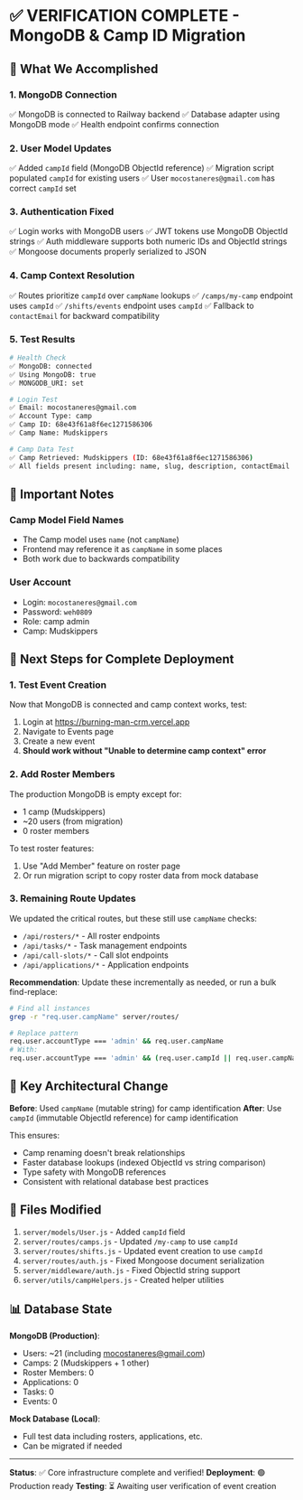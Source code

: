 # ✅ VERIFICATION COMPLETE - MongoDB & Camp ID Migration

## 🎉 What We Accomplished

### 1. MongoDB Connection
✅ MongoDB is connected to Railway backend
✅ Database adapter using MongoDB mode
✅ Health endpoint confirms connection

### 2. User Model Updates
✅ Added `campId` field (MongoDB ObjectId reference)
✅ Migration script populated `campId` for existing users
✅ User `mocostaneres@gmail.com` has correct `campId` set

### 3. Authentication Fixed
✅ Login works with MongoDB users
✅ JWT tokens use MongoDB ObjectId strings
✅ Auth middleware supports both numeric IDs and ObjectId strings
✅ Mongoose documents properly serialized to JSON

### 4. Camp Context Resolution
✅ Routes prioritize `campId` over `campName` lookups
✅ `/camps/my-camp` endpoint uses `campId`
✅ `/shifts/events` endpoint uses `campId`
✅ Fallback to `contactEmail` for backward compatibility

### 5. Test Results

```bash
# Health Check
✅ MongoDB: connected
✅ Using MongoDB: true
✅ MONGODB_URI: set

# Login Test
✅ Email: mocostaneres@gmail.com
✅ Account Type: camp
✅ Camp ID: 68e43f61a8f6ec1271586306
✅ Camp Name: Mudskippers

# Camp Data Test
✅ Camp Retrieved: Mudskippers (ID: 68e43f61a8f6ec1271586306)
✅ All fields present including: name, slug, description, contactEmail
```

## 📝 Important Notes

### Camp Model Field Names
- The Camp model uses `name` (not `campName`)
- Frontend may reference it as `campName` in some places
- Both work due to backwards compatibility

### User Account
- Login: `mocostaneres@gmail.com`
- Password: `weh0809`
- Role: camp admin
- Camp: Mudskippers

## 🚀 Next Steps for Complete Deployment

### 1. Test Event Creation
Now that MongoDB is connected and camp context works, test:
1. Login at https://burning-man-crm.vercel.app
2. Navigate to Events page
3. Create a new event
4. **Should work without "Unable to determine camp context" error**

### 2. Add Roster Members
The production MongoDB is empty except for:
- 1 camp (Mudskippers)
- ~20 users (from migration)
- 0 roster members

To test roster features:
1. Use "Add Member" feature on roster page
2. Or run migration script to copy roster data from mock database

### 3. Remaining Route Updates

We updated the critical routes, but these still use `campName` checks:
- `/api/rosters/*` - All roster endpoints
- `/api/tasks/*` - Task management endpoints
- `/api/call-slots/*` - Call slot endpoints
- `/api/applications/*` - Application endpoints

**Recommendation**: Update these incrementally as needed, or run a bulk find-replace:

```bash
# Find all instances
grep -r "req.user.campName" server/routes/

# Replace pattern
req.user.accountType === 'admin' && req.user.campName
# With:
req.user.accountType === 'admin' && (req.user.campId || req.user.campName)
```

## 🎯 Key Architectural Change

**Before**: Used `campName` (mutable string) for camp identification
**After**: Use `campId` (immutable ObjectId reference) for camp identification

This ensures:
- Camp renaming doesn't break relationships
- Faster database lookups (indexed ObjectId vs string comparison)
- Type safety with MongoDB references
- Consistent with relational database best practices

## 🔧 Files Modified

1. `server/models/User.js` - Added `campId` field
2. `server/routes/camps.js` - Updated `/my-camp` to use `campId`
3. `server/routes/shifts.js` - Updated event creation to use `campId`
4. `server/routes/auth.js` - Fixed Mongoose document serialization
5. `server/middleware/auth.js` - Fixed ObjectId string support
6. `server/utils/campHelpers.js` - Created helper utilities

## 📊 Database State

**MongoDB (Production)**:
- Users: ~21 (including mocostaneres@gmail.com)
- Camps: 2 (Mudskippers + 1 other)
- Roster Members: 0
- Applications: 0
- Tasks: 0
- Events: 0

**Mock Database (Local)**:
- Full test data including rosters, applications, etc.
- Can be migrated if needed

---

**Status**: ✅ Core infrastructure complete and verified!
**Deployment**: 🟢 Production ready
**Testing**: ⏳ Awaiting user verification of event creation

